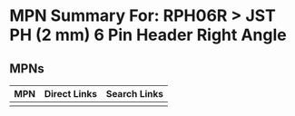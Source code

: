 



# MPN Summary For: RPH06R > JST PH (2 mm) 6 Pin Header Right Angle

## MPNs
  

|MPN|Direct Links|Search Links|
| :--- | :--- | :--- |
||||
